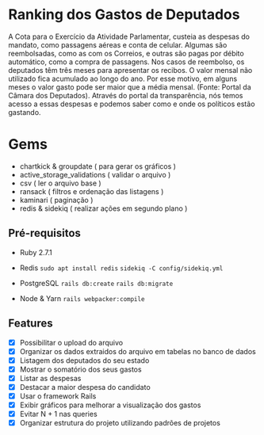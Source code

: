 # Ranking dos Gastos de Deputados

A Cota para o Exercício da Atividade Parlamentar, custeia as despesas do mandato, como passagens aéreas e conta de celular. Algumas são reembolsadas, como as com os Correios, e outras são pagas por débito automático, como a compra de passagens. Nos casos de reembolso, os deputados têm três meses para apresentar os recibos. O valor mensal não utilizado fica acumulado ao longo do ano. Por esse motivo, em alguns meses o valor gasto pode ser maior que a média mensal. (Fonte: Portal da Câmara dos Deputados). Através do portal da transparência, nós temos acesso a essas despesas e podemos saber como e onde os políticos estão gastando.

# Gems

- chartkick & groupdate ( para gerar os gráficos )
- active_storage_validations ( validar o arquivo )
- csv ( ler o arquivo base )
- ransack ( filtros e ordenação das listagens )
- kaminari ( paginação )
- redis & sidekiq ( realizar ações em segundo plano )


## Pré-requisitos

- Ruby 2.7.1
- Redis
`sudo apt install redis`
`sidekiq -C config/sidekiq.yml`

- PostgreSQL
`rails db:create`
`rails db:migrate`

- Node & Yarn
`rails webpacker:compile`

## Features
- [x] Possibilitar o upload do arquivo
- [x] Organizar os dados extraidos do arquivo em tabelas no banco de dados
- [x] Listagem dos deputados do seu estado
- [x] Mostrar o somatório dos seus gastos
- [x] Listar as despesas
- [x] Destacar a maior despesa do candidato
- [x] Usar o framework Rails
- [x] Exibir gráficos para melhorar a visualização dos gastos
- [x] Evitar N + 1 nas queries
- [x] Organizar estrutura do projeto utilizando padrões de projetos